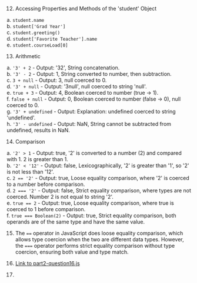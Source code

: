 12. Accessing Properties and Methods of the 'student' Object

   a. `student.name`   
   b. `student['Grad Year']`  
   c. `student.greeting()`  
   d. `student['Favorite Teacher'].name`  
   e. `student.courseLoad[0]`  

13. Arithmetic

   a. `'3' + 2` - Output: '32', String concatenation.  
   b. `'3' - 2` - Output: 1, String converted to number, then subtraction.  
   c. `3 + null` - Output: 3,  null coerced to 0.  
   d. `'3' + null` - Output: '3null', null coerced to string 'null'.  
   e. `true + 3` - Output: 4, Boolean coerced to number (true -> 1).  
   f. `false + null` - Output: 0, Boolean coerced to number (false -> 0), null coerced to 0.  
   g. `'3' + undefined` - Output: Explanation: undefined coerced to string 'undefined'.  
   h. `'3' - undefined` - Output: NaN, String cannot be subtracted from undefined, results in NaN.  

14. Comparison

   a. `'2' > 1` - Output: true, '2' is converted to a number (2) and compared with 1. 2 is greater than 1.  
   b. `'2' < '12'` - Output: false, Lexicographically, '2' is greater than '1', so '2' is not less than '12'.  
   c. `2 == '2'` - Output: true, Loose equality comparison, where '2' is coerced to a number before comparison.  
   d. `2 === '2'` - Output: false, Strict equality comparison, where types are not coerced. Number 2 is not equal to string '2'.  
   e. `true == 2` - Output: true, Loose equality comparison, where true is coerced to 1 before comparison.  
   f. `true === Boolean(2)` - Output: true, Strict equality comparison, both operands are of the same type and have the same value.  

15. The `==` operator in JavaScript does loose equality comparison, which allows type coercion when the two are different data types. However, the `===` operator performs strict equality comparison without type coercion, ensuring both value and type match.

16. [Link to part2-question16.js](scripts/part2-question16.js)

17. 


